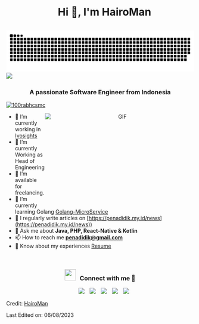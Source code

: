 <!--h1 without bottom border-->
<div id="user-content-toc">
  <ul align="center">
    <summary><h1 style="display: inline-block">Hi 👋, I'm HairoMan</h1></summary>
  </ul>
</div>
<!--- snake -->
<div align="center">
  <img  src="https://raw.githubusercontent.com/1999AZZAR/1999AZZAR/readme/resources/grid-snake.svg"
       alt="snake" /></a>
</div>
<!--horizontal divider(gradiant)-->
<img src="https://user-images.githubusercontent.com/73097560/115834477-dbab4500-a447-11eb-908a-139a6edaec5c.gif">
<h3 align="center">A passionate Software Engineer from Indonesia</h3>
<p align="left"> <a href="https://twitter.com/penadidik" target="blank"><img src="https://img.shields.io/twitter/follow/penadidik?logo=twitter&style=for-the-badge" alt="100rabhcsmc" /></a> </p>
<a target="_blank" align="center">
  <img align="right" top="500" height="250" width="400" alt="GIF" src="https://media.giphy.com/media/SWoSkN6DxTszqIKEqv/giphy.gif">
</a>

- 🔭 I’m currently working in <a href="https://ivosights.com/" target="blank">Ivosights</a>
- 🌱 I’m currently Working as Head of Engineering
- 🤝 I’m available for freelancing.
- 🌱 I’m currently learning Golang <a href="https://github.com/penadidik/Golang-MicroService" target="blank">Golang-MicroService</a>
- 📝 I regularly write articles on [https://penadidik.my.id/news](https://penadidik.my.id/news))
- 💬 Ask me about **Java, PHP, React-Native & Kotlin**
- 📫 How to reach me **penadidik@gmail.com**
- 📄 Know about my experiences <a href="https://github.com/penadidik" target="blank">Resume</a>
<br/>
<h3 align="center" > <img src="https://media.giphy.com/media/iY8CRBdQXODJSCERIr/giphy.gif" width="30" height="30" style="margin-right: 10px;">Connect with me 🤝 </h3>

<p align="center">

 <div align="center"  class="icons-social" style="margin-left: 10px;">
        <a style="margin-left: 10px;"  target="_blank" href="https://www.linkedin.com/in/penadidik/">
			<img src="https://img.icons8.com/doodle/40/000000/linkedin--v2.png"></a>
        <a style="margin-left: 10px;" target="_blank" href="https://github.com/penadidik">
		<img src="https://img.icons8.com/doodle/40/000000/github--v1.png"></a>
        <a style="margin-left: 10px;" target="_blank" href="https://instagram.com/penadidik">
			<img src="https://img.icons8.com/doodle/40/000000/instagram-new--v2.png"></a>
		<a style="margin-left: 10px;" target="_blank" href="https://twitter.com/penadidik">
			<img src="https://img.icons8.com/doodle/1x/twitter-squared--v2.png" ></a>
		<a style="margin-left: 10px;" target="_blank" href="https://www.youtube.com/penadidik">
				<img src="https://img.icons8.com/doodle/1x/youtube--v2.png" ></a>
      </div>

</p>


Credit: [HairoMan](https://github.com/penadidik)

Last Edited on: 06/08/2023
